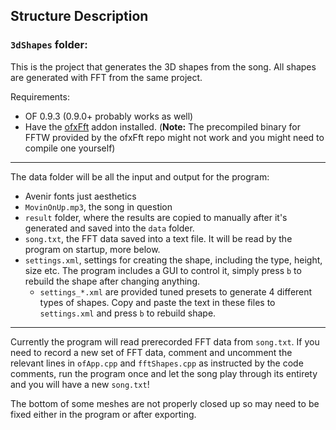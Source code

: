 ## Structure Description

### `3dShapes` folder:
This is the project that generates the 3D shapes from the song. All shapes are generated with FFT from the same project. 

Requirements:

* OF 0.9.3 (0.9.0+ probably works as well)
* Have the [ofxFft](https://github.com/kylemcdonald/ofxFft) addon installed. (**Note:** The precompiled binary for FFTW provided by the ofxFft repo might not work and you might need to compile one yourself)

---

The data folder will be all the input and output for the program:

* Avenir fonts just aesthetics
* `MovinOnUp.mp3`, the song in question
* `result` folder, where the results are copied to manually after it's generated and saved into the `data` folder.
*  `song.txt`, the FFT data saved into a text file. It will be read by the program on startup, more below.
* `settings.xml`, settings for creating the shape, including the type, height, size etc. The program includes a GUI to control it, simply press `b` to rebuild the shape after changing anything.
  * `settings_*.xml` are provided tuned presets to generate 4 different types of shapes. Copy and paste the text in these files to `settings.xml` and press `b` to rebuild shape.

---

Currently the program will read prerecorded FFT data from `song.txt`. If you need to record a new set of FFT data, comment and uncomment the relevant lines in `ofApp.cpp` and `fftShapes.cpp` as instructed by the code comments, run the program once and let the song play through its entirety and you will have a new `song.txt`!

The bottom of some meshes are not properly closed up so may need to be fixed either in the program or after exporting.